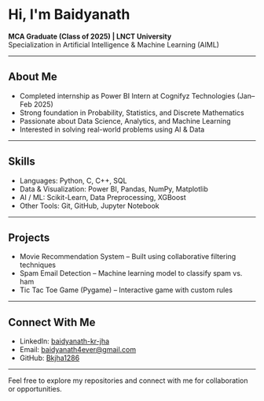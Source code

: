 # Hi, I'm Baidyanath

**MCA Graduate (Class of 2025) | LNCT University**  
Specialization in Artificial Intelligence & Machine Learning (AIML)

---

## About Me
- Completed internship as Power BI Intern at Cognifyz Technologies (Jan–Feb 2025)  
- Strong foundation in Probability, Statistics, and Discrete Mathematics  
- Passionate about Data Science, Analytics, and Machine Learning  
- Interested in solving real-world problems using AI & Data

---

## Skills
- Languages: Python, C, C++, SQL  
- Data & Visualization: Power BI, Pandas, NumPy, Matplotlib  
- AI / ML: Scikit-Learn, Data Preprocessing, XGBoost  
- Other Tools: Git, GitHub, Jupyter Notebook

---

## Projects
- Movie Recommendation System – Built using collaborative filtering techniques  
- Spam Email Detection – Machine learning model to classify spam vs. ham  
- Tic Tac Toe Game (Pygame) – Interactive game with custom rules

---

## Connect With Me
- LinkedIn: [baidyanath-kr-jha](https://www.linkedin.com/in/baidyanath-kr-jha-175358287/)  
- Email: baidyanath4ever@gmail.com  
- GitHub: [Bkjha1286](https://github.com/Bkjha1286)

---

Feel free to explore my repositories and connect with me for collaboration or opportunities.
